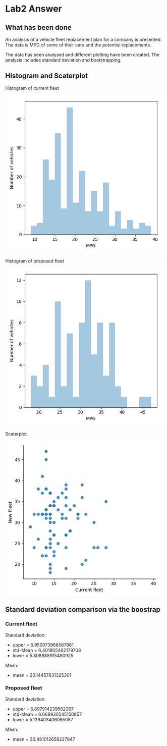 # Lab2 Answer

## What has been done

An analysis of a vehicle fleet replacement plan for a company is presented. The data is MPG of some of their cars and the potential replacements. 

The data has been analysed and different plotting have been created. The analysis includes standard deviation and bootstrapping. 


## Histogram and Scaterplot

Histogram of current fleet

![logo](./Diagrams/histogram_current_fleet.png?raw=true)

Histogram of proposed fleet

![logo](./Diagrams/histogram_proposed_fleet.png?raw=true)

Scaterplot

![logo](./Diagrams/scaterplot.png?raw=true)

## Standard deviation comparison via the boostrap

### Current fleet

Standard deviation:
- upper = 6.950073968587861
- std-Mean = 6.401805462179708
- lower = 5.808888915480925

Mean:
- mean = 20.14457831325301

### Proposed fleet

Standard deviation:
- upper = 6.897914239562367
- std-Mean = 6.068930545150857
- lower = 5.139403406065087

Mean:
- mean = 30.481012658227847




